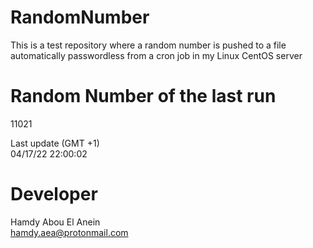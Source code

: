 # RandomNumber    
This is a test repository where a random number is pushed to a file automatically passwordless from a cron job in my Linux CentOS server    
# Random Number of the last run   
11021
      
Last update (GMT +1)    
04/17/22 22:00:02
# Developer    
Hamdy Abou El Anein   
hamdy.aea@protonmail.com
